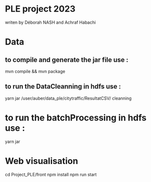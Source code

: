 # PLE project 2023
writen by Déborah NASH and Achraf Habachi

# Data
## to compile and generate the jar file use :
mvn compile && mvn package

## to run the DataCleanning in hdfs use :
yarn jar <jarName> /user/auber/data_ple/citytraffic/ResultatCSV/ <outputFolder> cleanning

# to run the batchProcessing in hdfs use :
yarn jar <jarName> <inputFolder> <outputFolder>

# Web visualisation
  cd Project_PLE/front
  npm install
  npm run start
